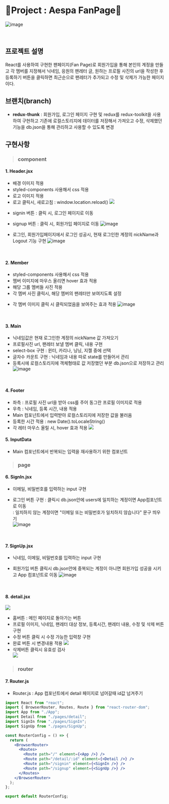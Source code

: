 # 💫Project : Aespa FanPage💫

![image](https://github.com/limhyerin/NewFanPage/assets/70150896/70e1c2e1-4162-4c39-94bd-79857e1808cf)

<br/>

## 프로젝트 설명
React를 사용하여 구현한 팬페이지(Fan Page)로 회원가입을 통해 본인의 계정을 만들고 각 멤버를 지정해서 닉네임, 응원의 팬레터 글, 원하는 프로필 사진의 url을 작성한 후 등록하기 버튼을 클릭하면 최근순으로 팬레터가 추가되고 수정 및 삭제가 가능한 페이지이다.
<br/>

## 브랜치(branch)

- **redux-thunk** : 회원가입, 로그인 페이지 구현 및 redux를 redux-toolkit을 사용하여 구현하고 기존에 로컬스토리지에 데이터를 저장해서 가져오고 수정, 삭제했던 기능을 db.json을 통해 관리하고 사용할 수 있도록 변경 
  <br/>

## 구현사항

> ### component

#### 1. Header.jsx

- 배경 이미지 적용
- styled-components 사용해서 css 적용
- 로고 이미지 적용
- 로고 클릭시, 새로고침
  : window.location.reload()
  ![](https://velog.velcdn.com/images/hrnn00/post/4e985003-feef-4877-abb2-372ad4d97569/image.png)
+ signin 버튼 : 클릭 시, 로그인 페이지로 이동
+ signup 버튼 : 클릭 시, 회원가입 페이지로 이동
![image](https://github.com/limhyerin/NewFanPage/assets/70150896/7190d5b9-4a4b-467c-a5a2-5b71984c5a5e)

+ 로그인, 회원가입페이지에서 로그인 성공시, 현재 로그인한 계정의 nickName과 Logout 기능 구현
![image](https://github.com/limhyerin/NewFanPage/assets/70150896/35ea4632-10ab-4728-b862-43da2b9caa4d)

  <br/>

#### 2. Member

- styled-components 사용해서 css 적용
- 멤버 이미지에 마우스 올리면 hover 효과 적용
- 해당 그룹 멤버들 사진 적용
- 각 멤버 사진 클릭시, 해당 멤버의 팬레터만 보여지도록 설정
+ 각 멤버 이미지 클릭 시 클릭되었음을 보여주는 효과 적용
![image](https://github.com/limhyerin/NewFanPage/assets/70150896/3afb0cfe-8e66-4257-8618-a76c73d31c2e)

  <br/>

#### 3. Main
- 닉네임값은 현재 로그인한 계정의 nickName 값 가져오기
- 프로필사진 url, 팬레터 보낼 멤버 클릭, 내용 구현
- select-box 구현 : 윈터, 카리나, 닝닝, 지젤 중에 선택
- 글자수 카운트 구현 : 닉네임과 내용 따로 state를 만들어서 관리
- 등록시에 로컬스토리지에 객체형태로 값 저장했던 부분 db.json으로 저장하고 관리 <br/>
![image](https://github.com/limhyerin/NewFanPage/assets/70150896/ba71bc18-6789-4c90-881d-69a03c91774f)


<br/>

#### 4. Footer

- 좌측 : 프로필 사진 url을 받아 css를 주어 동그란 프로필 이미지로 적용
- 우측 : 닉네임, 등록 시간, 내용 적용
- Main 컴포넌트에서 입력받아 로컬스토리지에 저장한 값을 불러옴
- 등록한 시간 적용 : new Date().toLocaleString()
- 각 레터 마우스 올릴 시, hover 효과 적용
  ![](https://velog.velcdn.com/images/hrnn00/post/de37c0dc-7cde-457c-b8d0-f62efe367b55/image.png)
  <br/>

#### 5. InputData

- Main 컴포넌트에서 반복되는 입력을 재사용하기 위한 컴포넌트

> ### page
#### 6. SignIn.jsx
- 이메일, 비밀번호를 입력하는 input 구현
- 로그인 버튼 구현
  : 클릭시 db.json안에 users에 일치하는 계정이면 App컴포넌트로 이동 <br/>
  : 일치하지 않는 계정이면 "이메일 또는 비밀번호가 일치하지 않습니다" 문구 띄우기 <br/>
![image](https://github.com/limhyerin/NewFanPage/assets/70150896/57d88927-6fbf-4783-8dd3-24a8c2628c1f)

  <br/>
  
#### 7. SignUp.jsx
- 닉네임, 이메일, 비밀번호를 입력하는 input 구현
- 회원가입 버튼 클릭시 db.json안에 중복되는 계정이 아니면 회원가입 성공을 시키고 App 컴포넌트로 이동
![image](https://github.com/limhyerin/NewFanPage/assets/70150896/e82a5960-04cb-4616-8b36-e44aab7aaf85)

  <br/>
  
#### 8. detail.jsx
![](https://velog.velcdn.com/images/hrnn00/post/4d3adc7e-a0fb-455e-ae2d-4cfd4d994bca/image.png)

- 홈버튼 : 메인 페이지로 돌아가는 버튼
- 프로필 이미지, 닉네임, 팬레터 대상 정보, 등록시간, 팬레터 내용, 수정 및 삭제 버튼 구현
- 수정 버튼 클릭 시 수정 가능한 입력창 구현
- 완료 버튼 시 변경내용 적용
  ![](https://velog.velcdn.com/images/hrnn00/post/24824bf9-68ca-4183-85ba-9e27aecd0781/image.png)
- 삭제버튼 클릭시 유효성 검사 <br/>
  ![](https://velog.velcdn.com/images/hrnn00/post/720c5fe2-5842-4ffc-9297-36a074aa4da0/image.png)
  <br/>

> ### router

#### 7. Router.js

- Router.js : App 컴포넌트에서 detail 페이지로 넘어갈때 id값 넘겨주기

```jsx
import React from "react";
import { BrowserRouter, Routes, Route } from "react-router-dom";
import App from "./App";
import Detail from "./pages/detail";
import SignIn from "./pages/SignIn";
import SignUp from "./pages/SignUp";

const RouterConfig = () => {
  return (
    <BrowserRouter>
      <Routes>
        <Route path="/" element={<App />} />
        <Route path="/detail/:id" element={<Detail />} />
        <Route path="/signin" element={<SignIn />} />
        <Route path="/signup" element={<SignUp />} />
      </Routes>
    </BrowserRouter>
  );
};

export default RouterConfig;

```
